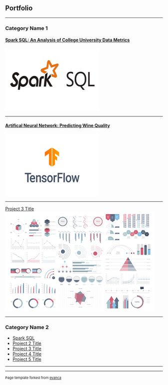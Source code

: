 ## Portfolio

---

### Category Name 1 

#### [Spark SQL: An Analysis of College University Data Metrics](/work-portfolio/sample_page)
<img src="images/2-3.jpg" alt="Logo" width="300" height="200"/>

---
#### [Artifical Neural Network: Predicting Wine Quality](/work-portfolio/AI-project)
<img src="images/tensor_flow.png" alt="Logo" width="300" height="200"/>

---
[Project 3 Title](http://example.com/)
<img src="images/dummy_thumbnail.jpg?raw=true"/>

---

### Category Name 2

- [Spark SQL ](http://https://toddschaffer1.github.io/work-portfolio/spark-example/)
- [Project 2 Title](http://example.com/)
- [Project 3 Title](http://example.com/)
- [Project 4 Title](http://example.com/)
- [Project 5 Title](http://example.com/)

---




---
<p style="font-size:11px">Page template forked from <a href="https://github.com/evanca/quick-portfolio">evanca</a></p>
<!-- Remove above link if you don't want to attibute -->
